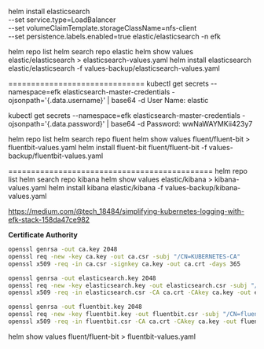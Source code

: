 
helm install elasticsearch \
 --set service.type=LoadBalancer \
 --set volumeClaimTemplate.storageClassName=nfs-client \
 --set persistence.labels.enabled=true elastic/elasticsearch -n efk
 
helm repo list
helm search repo elastic
helm show values elastic/elasticsearch > elasticsearch-values.yaml
helm install elasticsearch elastic/elasticsearch -f values-backup/elasticsearch-values.yaml


==============================
kubectl get secrets --namespace=efk elasticsearch-master-credentials -ojsonpath='{.data.username}' | base64 -d
User Name:	elastic

kubectl get secrets --namespace=efk elasticsearch-master-credentials -ojsonpath='{.data.password}' | base64 -d
Password: wwNaWAYMKii423y7

helm repo list
helm search repo fluent
helm show values fluent/fluent-bit > fluentbit-values.yaml
helm install fluent-bit fluent/fluent-bit -f values-backup/fluentbit-values.yaml

=============================================
helm repo list
helm search repo kibana
helm show values elastic/kibana > kibana-values.yaml
helm install kibana elastic/kibana -f values-backup/kibana-values.yaml



https://medium.com/@tech_18484/simplifying-kubernetes-logging-with-efk-stack-158da47ce982






**Certificate Authority**

```bash
openssl genrsa -out ca.key 2048
openssl req -new -key ca.key -out ca.csr -subj "/CN=KUBERNETES-CA"
openssl x509 -req -in ca.csr -signkey ca.key -out ca.crt -days 365
```


```bash
openssl genrsa -out elasticsearch.key 2048
openssl req -new -key elasticsearch.key -out elasticsearch.csr -subj "/CN=elasticsearch"
openssl x509 -req -in elasticsearch.csr -CA ca.crt -CAkey ca.key -out elasticsearch.crt -days 365
```

```bash
openssl genrsa -out fluentbit.key 2048
openssl req -new -key fluentbit.key -out fluentbit.csr -subj "/CN=fluentbit"
openssl x509 -req -in fluentbit.csr -CA ca.crt -CAkey ca.key -out fluentbit.crt -days 365

```


helm show values fluent/fluent-bit > fluentbit-values.yaml
